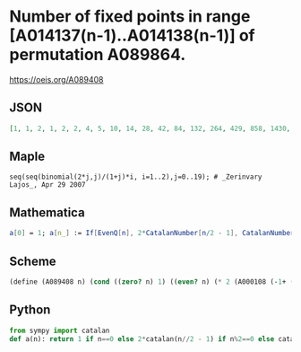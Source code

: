 # Number of fixed points in range \[A014137\(n\-1\)\.\.A014138\(n\-1\)\] of permutation A089864\.
https://oeis.org/A089408
## JSON
```JSON
[1, 1, 2, 1, 2, 2, 4, 5, 10, 14, 28, 42, 84, 132, 264, 429, 858, 1430, 2860, 4862, 9724, 16796, 33592, 58786, 117572, 208012, 416024, 742900, 1485800, 2674440, 5348880, 9694845, 19389690, 35357670, 70715340, 129644790, 259289580, 477638700]
```
## Maple
```Maple
seq(seq(binomial(2*j,j)/(1+j)*i, i=1..2),j=0..19); # _Zerinvary Lajos_, Apr 29 2007
```
## Mathematica
```Mathematica
a[0] = 1; a[n_] := If[EvenQ[n], 2*CatalanNumber[n/2 - 1], CatalanNumber[(n-1)/2]]; Table[a[n], {n, 0, 40}] (* _Jean-François Alcover_, Jul 24 2013 *)
```
## Scheme
```Scheme
(define (A089408 n) (cond ((zero? n) 1) ((even? n) (* 2 (A000108 (-1+ (/ n 2))))) (else (A000108 (/ (-1+ n) 2)))))
```
## Python
```Python
from sympy import catalan
def a(n): return 1 if n==0 else 2*catalan(n//2 - 1) if n%2==0 else catalan((n - 1)//2) # _Indranil Ghosh_, May 23 2017
```
